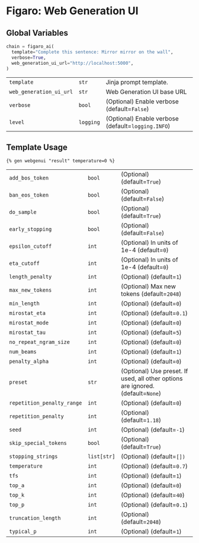 # Figaro: Web Generation UI

## Global Variables

```py
chain = figaro_ai(
  template="Complete this sentence: Mirror mirror on the wall",
  verbose=True,
  web_generation_ui_url="http://localhost:5000",
)
```
|                         |           |                                                    |
| ----------------------- | --------- | -------------------------------------------------- |
| `template`              | `str`     | Jinja prompt template.                             |
| `web_generation_ui_url` | `str`     | Web Generation UI base URL                         |
| `verbose`               | `bool`    | (Optional) Enable verbose (default=`False`)        |
| `level`                 | `logging` | (Optional) Enable verbose (default=`logging.INFO`) |

## Template Usage

```j2
{% gen webgenui "result" temperature=0 %}
```

|                            |             |                                                                                 |
| -------------------------- | ----------- | ------------------------------------------------------------------------------- |
| `add_bos_token`            | `bool`      | (Optional) (default=`True`)                                                     |
| `ban_eos_token`            | `bool`      | (Optional) (default=`False`)                                                    |
| `do_sample`                | `bool`      | (Optional) (default=`True`)                                                     |
| `early_stopping`           | `bool`      | (Optional) (default=`False`)                                                    |
| `epsilon_cutoff`           | `int`       | (Optional) In units of 1e-4 (default=`0`)                                       |
| `eta_cutoff`               | `int`       | (Optional) In units of 1e-4 (default=`0`)                                       |
| `length_penalty`           | `int`       | (Optional) (default=`1`)                                                        |
| `max_new_tokens`           | `int`       | (Optional) Max new tokens (default=`2048`)                                      |
| `min_length`               | `int`       | (Optional) (default=`0`)                                                        |
| `mirostat_eta`             | `int`       | (Optional) (default=`0.1`)                                                      |
| `mirostat_mode`            | `int`       | (Optional) (default=`0`)                                                        |
| `mirostat_tau`             | `int`       | (Optional) (default=`5`)                                                        |
| `no_repeat_ngram_size`     | `int`       | (Optional) (default=`0`)                                                        |
| `num_beams`                | `int`       | (Optional) (default=`1`)                                                        |
| `penalty_alpha`            | `int`       | (Optional) (default=`0`)                                                        |
| `preset`                   | `str`       | (Optional) Use preset. If used, all other options are ignored. (default=`None`) |
| `repetition_penalty_range` | `int`       | (Optional) (default=`0`)                                                        |
| `repetition_penalty`       | `int`       | (Optional) (default=`1.18`)                                                     |
| `seed`                     | `int`       | (Optional) (default=`-1`)                                                       |
| `skip_special_tokens`      | `bool`      | (Optional) (default=`True`)                                                     |
| `stopping_strings`         | `list[str]` | (Optional) (default=`[])`                                                       |
| `temperature`              | `int`       | (Optional) (default=`0.7`)                                                      |
| `tfs`                      | `int`       | (Optional) (default=`1`)                                                        |
| `top_a`                    | `int`       | (Optional) (default=`0`)                                                        |
| `top_k`                    | `int`       | (Optional) (default=`40`)                                                       |
| `top_p`                    | `int`       | (Optional) (default=`0.1`)                                                      |
| `truncation_length`        | `int`       | (Optional) (default=`2048`)                                                     |
| `typical_p`                | `int`       | (Optional) (default=`1`)                                                        |
